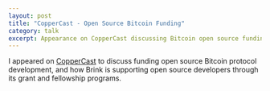 ```yaml
---
layout: post
title: "CopperCast - Open Source Bitcoin Funding"
category: talk
excerpt: Appearance on CopperCast discussing Bitcoin open source funding.
---
```


I appeared on [CopperCast](https://copper.co/insights/coppercasts-episode-015)
to discuss funding open source Bitcoin protocol development, and how Brink is
supporting open source developers through its grant and fellowship programs.
